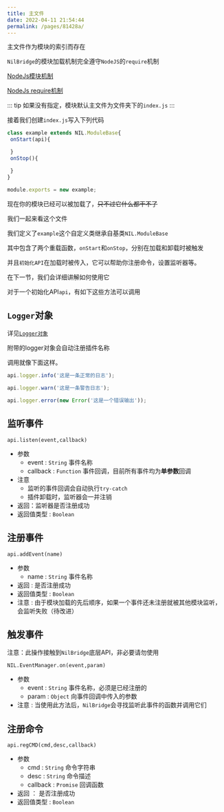 ```yaml
---
title: 主文件
date: 2022-04-11 21:54:44
permalink: /pages/81428a/
---
```


主文件作为模块的索引而存在

`NilBridge`的模块加载机制完全遵守`NodeJS`的`require`机制

[NodeJs模块机制](http://nodejs.cn/api/module.html)

[NodeJs require机制](http://nodejs.cn/api/modules.html#requireid)

::: tip
如果没有指定，模块默认主文件为文件夹下的`index.js`
:::

接着我们创建`index.js`写入下列代码

``` js
class example extends NIL.ModuleBase{
 onStart(api){

 }
 onStop(){

 }
}

module.exports = new example;
```

现在你的模块已经可以被加载了，~~只不过它什么都干不了~~

我们一起来看这个文件

我们定义了`example`这个自定义类继承自基类`NIL.ModuleBase`

其中包含了两个重载函数，`onStart`和`onStop`，分别在加载和卸载时被触发

并且`初始化API`在加载时被传入，它可以帮助你注册命令，设置监听器等。

在下一节，我们会详细讲解如何使用它

对于一个初始化API`api`，有如下这些方法可以调用

## `Logger`对象

详见[`Logger对象`](/pages/1f9276/)

附带的logger对象会自动注册插件名称

调用就像下面这样。

``` js
api.logger.info('这是一条正常的日志');

api.logger.warn('这是一条警告日志');

api.logger.error(new Error('这是一个错误输出'));
```


## 监听事件

`api.listen(event,callback)`

 - 参数
   - event : `String`
     事件名称
   - callback : `Function`
     事件回调，目前所有事件均为**单参数**回调
 - 注意
   - 监听的事件回调会自动执行`try-catch`
   - 插件卸载时，监听器会一并注销
 - 返回：监听器是否注册成功
 - 返回值类型 : `Boolean`


## 注册事件

`api.addEvent(name)`

 - 参数
   - name : `String`
     事件名称
 - 返回 : 是否注册成功
 - 返回值类型 : `Boolean`
 - 注意 : 由于模块加载的先后顺序，如果一个事件还未注册就被其他模块监听，会监听失败（待改进）

## 触发事件

注意：此操作接触到`NilBridge`底层API，非必要请勿使用

`NIL.EventManager.on(event,param)`

 - 参数
   - event : `String`
     事件名称，必须是已经注册的
   - param : `Object`
     向事件回调中传入的参数
 - 注意 : 当使用此方法后，`NilBridge`会寻找监听此事件的函数并调用它们

## 注册命令

`api.regCMD(cmd,desc,callback)`

 - 参数
   - cmd : `String`
     命令字符串
   - desc : `String`
     命令描述
   - callback : `Promise`
     回调函数
 - 返回 ： 是否注册成功
 - 返回值类型 : `Boolean` 